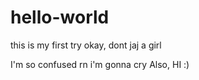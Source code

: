 # hello-world
this is my first try okay, dont jaj a girl

I'm so confused rn i'm gonna cry
Also, HI :)
